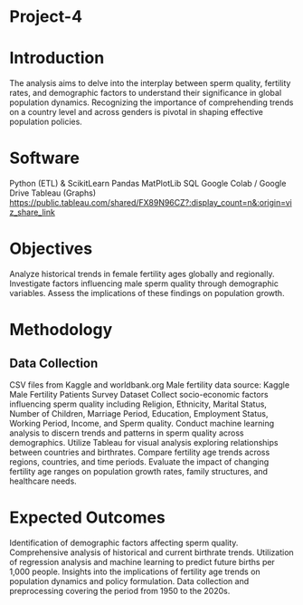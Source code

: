 # Project-4
# Introduction

The analysis aims to delve into the interplay between sperm quality, fertility rates, and demographic factors to understand their significance in global population dynamics. Recognizing the importance of comprehending trends on a country level and across genders is pivotal in shaping effective population policies.

# Software

Python (ETL) & ScikitLearn
Pandas
MatPlotLib
SQL
Google Colab / Google Drive
Tableau (Graphs) https://public.tableau.com/shared/FX89N96CZ?:display_count=n&:origin=viz_share_link


# Objectives

Analyze historical trends in female fertility ages globally and regionally.
Investigate factors influencing male sperm quality through demographic variables.
Assess the implications of these findings on population growth.

# Methodology
## Data Collection
CSV files from Kaggle and worldbank.org
Male fertility data source: Kaggle Male Fertility Patients Survey Dataset
Collect socio-economic factors influencing sperm quality including Religion, Ethnicity, Marital Status, Number of Children, Marriage Period, Education, Employment Status, Working Period, Income, and Sperm quality.
Conduct machine learning analysis to discern trends and patterns in sperm quality across demographics.
Utilize Tableau for visual analysis exploring relationships between countries and birthrates.
Compare fertility age trends across regions, countries, and time periods.
Evaluate the impact of changing fertility age ranges on population growth rates, family structures, and healthcare needs.

# Expected Outcomes
Identification of demographic factors affecting sperm quality.
Comprehensive analysis of historical and current birthrate trends.
Utilization of regression analysis and machine learning to predict future births per 1,000 people.
Insights into the implications of fertility age trends on population dynamics and policy formulation.
Data collection and preprocessing covering the period from 1950 to the 2020s.

